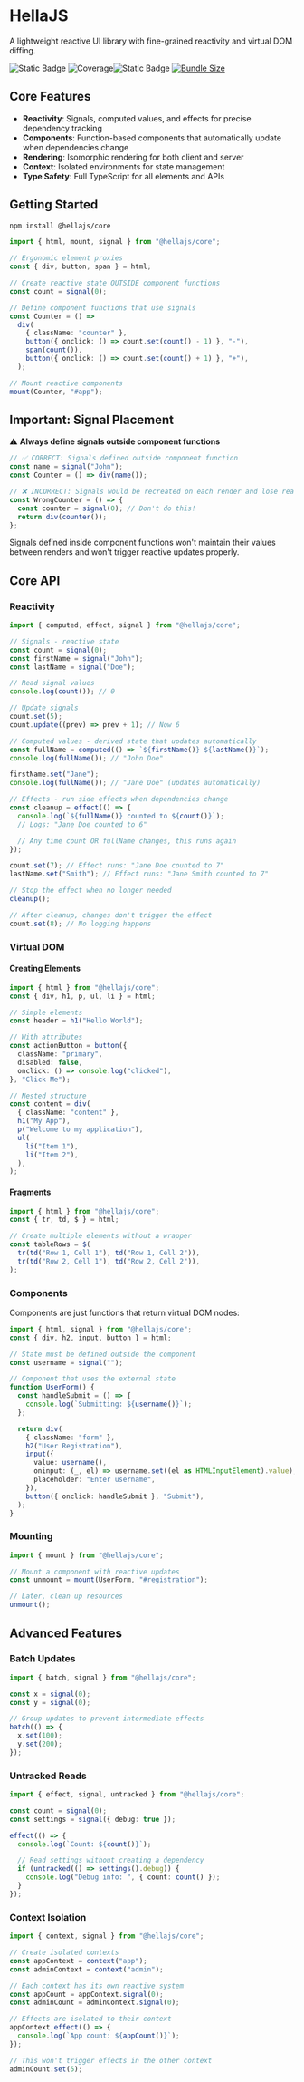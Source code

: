 # HellaJS

A lightweight reactive UI library with fine-grained reactivity and virtual DOM
diffing.

![Static Badge](https://img.shields.io/badge/status-experimental-orange.svg)
![Coverage](https://img.shields.io/endpoint?url=https://gist.githubusercontent.com/omilli/6df7884e21572b4910c2f21edb658e56/raw/hellajs-coverage.json)![Static Badge](https://img.shields.io/badge/runtime-bun-f472b6.svg)
[![Bundle Size](https://img.shields.io/bundlephobia/minzip/@hellajs/core)](https://bundlephobia.com/package/@hellajs/core)

## Core Features

- **Reactivity**: Signals, computed values, and effects for precise dependency
  tracking
- **Components**: Function-based components that automatically update when
  dependencies change
- **Rendering**: Isomorphic rendering for both client and server
- **Context**: Isolated environments for state management
- **Type Safety**: Full TypeScript for all elements and APIs

## Getting Started

```bash
npm install @hellajs/core
```

```typescript
import { html, mount, signal } from "@hellajs/core";

// Ergonomic element proxies
const { div, button, span } = html;

// Create reactive state OUTSIDE component functions
const count = signal(0);

// Define component functions that use signals
const Counter = () =>
  div(
    { className: "counter" },
    button({ onclick: () => count.set(count() - 1) }, "-"),
    span(count()),
    button({ onclick: () => count.set(count() + 1) }, "+"),
  );

// Mount reactive components
mount(Counter, "#app");
```

## Important: Signal Placement

⚠️ **Always define signals outside component functions**

```typescript
// ✅ CORRECT: Signals defined outside component function
const name = signal("John");
const Counter = () => div(name());

// ❌ INCORRECT: Signals would be recreated on each render and lose reactivity
const WrongCounter = () => {
  const counter = signal(0); // Don't do this!
  return div(counter());
};
```

Signals defined inside component functions won't maintain their values between
renders and won't trigger reactive updates properly.

## Core API

### Reactivity

```typescript
import { computed, effect, signal } from "@hellajs/core";

// Signals - reactive state
const count = signal(0);
const firstName = signal("John");
const lastName = signal("Doe");

// Read signal values
console.log(count()); // 0

// Update signals
count.set(5);
count.update((prev) => prev + 1); // Now 6

// Computed values - derived state that updates automatically
const fullName = computed(() => `${firstName()} ${lastName()}`);
console.log(fullName()); // "John Doe"

firstName.set("Jane");
console.log(fullName()); // "Jane Doe" (updates automatically)

// Effects - run side effects when dependencies change
const cleanup = effect(() => {
  console.log(`${fullName()} counted to ${count()}`);
  // Logs: "Jane Doe counted to 6"

  // Any time count OR fullName changes, this runs again
});

count.set(7); // Effect runs: "Jane Doe counted to 7"
lastName.set("Smith"); // Effect runs: "Jane Smith counted to 7"

// Stop the effect when no longer needed
cleanup();

// After cleanup, changes don't trigger the effect
count.set(8); // No logging happens
```

### Virtual DOM

#### Creating Elements

```typescript
import { html } from "@hellajs/core";
const { div, h1, p, ul, li } = html;

// Simple elements
const header = h1("Hello World");

// With attributes
const actionButton = button({
  className: "primary",
  disabled: false,
  onclick: () => console.log("clicked"),
}, "Click Me");

// Nested structure
const content = div(
  { className: "content" },
  h1("My App"),
  p("Welcome to my application"),
  ul(
    li("Item 1"),
    li("Item 2"),
  ),
);
```

#### Fragments

```typescript
import { html } from "@hellajs/core";
const { tr, td, $ } = html;

// Create multiple elements without a wrapper
const tableRows = $(
  tr(td("Row 1, Cell 1"), td("Row 1, Cell 2")),
  tr(td("Row 2, Cell 1"), td("Row 2, Cell 2")),
);
```

### Components

Components are just functions that return virtual DOM nodes:

```typescript
import { html, signal } from "@hellajs/core";
const { div, h2, input, button } = html;

// State must be defined outside the component
const username = signal("");

// Component that uses the external state
function UserForm() {
  const handleSubmit = () => {
    console.log(`Submitting: ${username()}`);
  };

  return div(
    { className: "form" },
    h2("User Registration"),
    input({
      value: username(),
      oninput: (_, el) => username.set((el as HTMLInputElement).value),
      placeholder: "Enter username",
    }),
    button({ onclick: handleSubmit }, "Submit"),
  );
}
```

### Mounting

```typescript
import { mount } from "@hellajs/core";

// Mount a component with reactive updates
const unmount = mount(UserForm, "#registration");

// Later, clean up resources
unmount();
```

## Advanced Features

### Batch Updates

```typescript
import { batch, signal } from "@hellajs/core";

const x = signal(0);
const y = signal(0);

// Group updates to prevent intermediate effects
batch(() => {
  x.set(100);
  y.set(200);
});
```

### Untracked Reads

```typescript
import { effect, signal, untracked } from "@hellajs/core";

const count = signal(0);
const settings = signal({ debug: true });

effect(() => {
  console.log(`Count: ${count()}`);

  // Read settings without creating a dependency
  if (untracked(() => settings().debug)) {
    console.log("Debug info: ", { count: count() });
  }
});
```

### Context Isolation

```typescript
import { context, signal } from "@hellajs/core";

// Create isolated contexts
const appContext = context("app");
const adminContext = context("admin");

// Each context has its own reactive system
const appCount = appContext.signal(0);
const adminCount = adminContext.signal(0);

// Effects are isolated to their context
appContext.effect(() => {
  console.log(`App count: ${appCount()}`);
});

// This won't trigger effects in the other context
adminCount.set(5);
```
